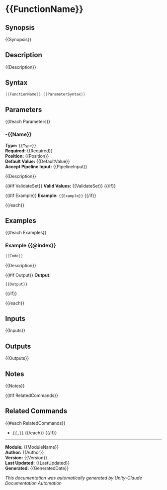 # {{FunctionName}}

## Synopsis
{{Synopsis}}

## Description
{{Description}}

## Syntax
```powershell
{{FunctionName}} {{ParameterSyntax}}
```

## Parameters

{{#each Parameters}}
### -{{Name}}
**Type:** `{{Type}}`  
**Required:** {{Required}}  
**Position:** {{Position}}  
**Default Value:** {{DefaultValue}}  
**Accept Pipeline Input:** {{PipelineInput}}

{{Description}}

{{#if ValidateSet}}
**Valid Values:** {{ValidateSet}}
{{/if}}

{{#if Example}}
**Example:** `{{Example}}`
{{/if}}

{{/each}}

## Examples

{{#each Examples}}
### Example {{@index}}
```powershell
{{Code}}
```
{{Description}}

{{#if Output}}
**Output:**
```
{{Output}}
```
{{/if}}

{{/each}}

## Inputs
{{Inputs}}

## Outputs
{{Outputs}}

## Notes
{{Notes}}

{{#if RelatedCommands}}
## Related Commands
{{#each RelatedCommands}}
- [`{{.}}`]({{.}}.md)
{{/each}}
{{/if}}

---
**Module:** {{ModuleName}}  
**Author:** {{Author}}  
**Version:** {{Version}}  
**Last Updated:** {{LastUpdated}}  
**Generated:** {{GeneratedDate}}

*This documentation was automatically generated by Unity-Claude Documentation Automation*